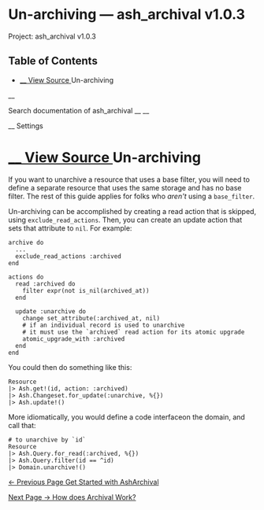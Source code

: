 # Un-archiving — ash_archival v1.0.3

Project: ash_archival v1.0.3

## Table of Contents

- [ __ View Source ](external_link) Un-archiving

__

Search documentation of ash_archival __ __

__ Settings

#  [ __ View Source ](external_link) Un-archiving

If you want to unarchive a resource that uses a base filter, you will need to define a separate resource that uses the same storage and has no base filter. The rest of this guide applies for folks who _aren't_ using a `base_filter`.

Un-archiving can be accomplished by creating a read action that is skipped, using `exclude_read_actions`. Then, you can create an update action that sets that attribute to `nil`. For example:
    
    
    archive do
      ...
      exclude_read_actions :archived
    end
    
    actions do
      read :archived do
        filter expr(not is_nil(archived_at))
      end
    
      update :unarchive do
        change set_attribute(:archived_at, nil)
        # if an individual record is used to unarchive
        # it must use the `archived` read action for its atomic upgrade
        atomic_upgrade_with :archived
      end
    end

You could then do something like this:
    
    
    Resource
    |> Ash.get!(id, action: :archived)
    |> Ash.Changeset.for_update(:unarchive, %{})
    |> Ash.update!()

More idiomatically, you would define a code interfaceon the domain, and call that:
    
    
    # to unarchive by `id`
    Resource
    |> Ash.Query.for_read(:archived, %{})
    |> Ash.Query.filter(id == ^id)
    |> Domain.unarchive!()

[ ← Previous Page  Get Started with AshArchival  ](external_link)

[ Next Page →  How does Archival Work?  ](external_link)
